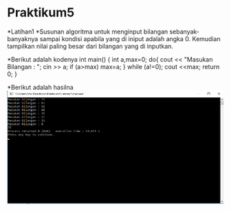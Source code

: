 # Praktikum5

*Latihan1
*Susunan algoritma untuk menginput bilangan 
 sebanyak-banyaknya sampai kondisi apabila yang 
 di iniput adalah angka 0.
 Kemudian tampilkan nilai paling besar dari bilangan 
 yang di inputkan.

*Berikut adalah kodenya
 int main()
{
    int a,max=0;
    do{
    cout << "Masukan Bilangan : ";
    cin >> a;
    if (a>max)
        max=a;
    }
    while (a!=0);
    cout <<max;
    return 0;
}

*Berikut adalah hasilna
 ![img](https://raw.githubusercontent.com/amirudin742/Praktikum5/master/Hasil1.png)

